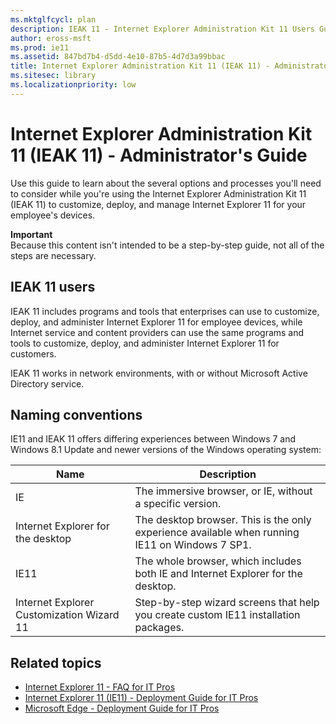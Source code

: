 ```yaml
---
ms.mktglfcycl: plan
description: IEAK 11 - Internet Explorer Administration Kit 11 Users Guide
author: eross-msft
ms.prod: ie11
ms.assetid: 847bd7b4-d5dd-4e10-87b5-4d7d3a99bbac
title: Internet Explorer Administration Kit 11 (IEAK 11) - Administrator's Guide (Internet Explorer Administration Kit 11 for IT Pros)
ms.sitesec: library
ms.localizationpriority: low
---
```



# Internet Explorer Administration Kit 11 (IEAK 11) - Administrator's Guide
Use this guide to learn about the several options and processes you'll need to consider while you're using the Internet Explorer Administration Kit 11 (IEAK 11) to customize, deploy, and manage Internet Explorer 11 for your employee's devices.

**Important**<br>
Because this content isn't intended to be a step-by-step guide, not all of the steps are necessary.

## IEAK 11 users
IEAK 11 includes programs and tools that enterprises can use to customize, deploy, and administer Internet Explorer 11 for employee devices, while Internet service and content providers can use the same programs and tools to customize, deploy, and administer Internet Explorer 11 for customers.

IEAK 11 works in network environments, with or without Microsoft Active Directory service.

## Naming conventions
IE11 and IEAK 11 offers differing experiences between Windows 7 and Windows 8.1 Update and newer versions of the Windows operating system:

|Name |Description                                                |
|-----|-----------------------------------------------------------|
|IE                                        |The immersive browser, or IE, without a specific version.  |
|Internet Explorer for the desktop         |The desktop browser. This is the only experience available when running IE11 on Windows 7 SP1.  |
|IE11                                      |The whole browser, which includes both IE and Internet Explorer for the desktop.  |
|Internet Explorer Customization Wizard 11 |Step-by-step wizard screens that help you create custom IE11 installation packages. |

## Related topics
- [Internet Explorer 11 - FAQ for IT Pros](../ie11-faq/faq-for-it-pros-ie11.md)
- [Internet Explorer 11 (IE11) - Deployment Guide for IT Pros](../ie11-deploy-guide/index.md)
- [Microsoft Edge - Deployment Guide for IT Pros](https://go.microsoft.com/fwlink/p/?LinkId=760643)

